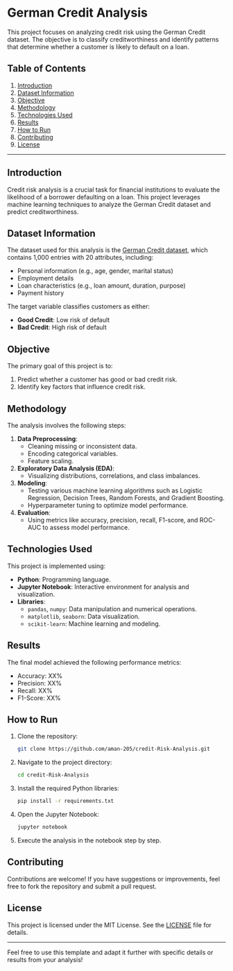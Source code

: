
# German Credit Analysis

This project focuses on analyzing credit risk using the German Credit dataset. The objective is to classify creditworthiness and identify patterns that determine whether a customer is likely to default on a loan.

## Table of Contents
1. [Introduction](#introduction)
2. [Dataset Information](#dataset-information)
3. [Objective](#objective)
4. [Methodology](#methodology)
5. [Technologies Used](#technologies-used)
6. [Results](#results)
7. [How to Run](#how-to-run)
8. [Contributing](#contributing)
9. [License](#license)

---

## Introduction
Credit risk analysis is a crucial task for financial institutions to evaluate the likelihood of a borrower defaulting on a loan. This project leverages machine learning techniques to analyze the German Credit dataset and predict creditworthiness.

## Dataset Information
The dataset used for this analysis is the [German Credit dataset](https://archive.ics.uci.edu/ml/datasets/statlog+(german+credit+data)), which contains 1,000 entries with 20 attributes, including:
- Personal information (e.g., age, gender, marital status)
- Employment details
- Loan characteristics (e.g., loan amount, duration, purpose)
- Payment history

The target variable classifies customers as either:
- **Good Credit**: Low risk of default
- **Bad Credit**: High risk of default

## Objective
The primary goal of this project is to:
1. Predict whether a customer has good or bad credit risk.
2. Identify key factors that influence credit risk.

## Methodology
The analysis involves the following steps:
1. **Data Preprocessing**:
   - Cleaning missing or inconsistent data.
   - Encoding categorical variables.
   - Feature scaling.
2. **Exploratory Data Analysis (EDA)**:
   - Visualizing distributions, correlations, and class imbalances.
3. **Modeling**:
   - Testing various machine learning algorithms such as Logistic Regression, Decision Trees, Random Forests, and Gradient Boosting.
   - Hyperparameter tuning to optimize model performance.
4. **Evaluation**:
   - Using metrics like accuracy, precision, recall, F1-score, and ROC-AUC to assess model performance.

## Technologies Used
This project is implemented using:
- **Python**: Programming language.
- **Jupyter Notebook**: Interactive environment for analysis and visualization.
- **Libraries**:
  - `pandas`, `numpy`: Data manipulation and numerical operations.
  - `matplotlib`, `seaborn`: Data visualization.
  - `scikit-learn`: Machine learning and modeling.

## Results
The final model achieved the following performance metrics:
- Accuracy: XX%
- Precision: XX%
- Recall: XX%
- F1-Score: XX%




## How to Run
1. Clone the repository:
   ```bash
   git clone https://github.com/aman-205/credit-Risk-Analysis.git
   ```
2. Navigate to the project directory:
   ```bash
   cd credit-Risk-Analysis
   ```
3. Install the required Python libraries:
   ```bash
   pip install -r requirements.txt
   ```
4. Open the Jupyter Notebook:
   ```bash
   jupyter notebook
   ```
5. Execute the analysis in the notebook step by step.

## Contributing
Contributions are welcome! If you have suggestions or improvements, feel free to fork the repository and submit a pull request.

## License
This project is licensed under the MIT License. See the [LICENSE](LICENSE) file for details.

---

Feel free to use this template and adapt it further with specific details or results from your analysis!
